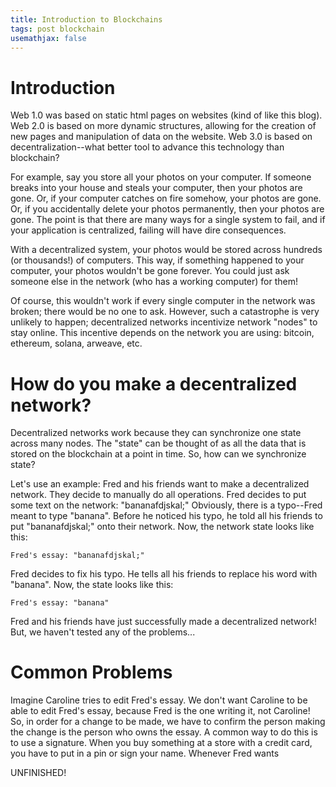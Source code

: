 ```yaml
---
title: Introduction to Blockchains
tags: post blockchain
usemathjax: false
---
```


# Introduction

Web 1.0 was based on static html pages on websites (kind of like this blog).
Web 2.0 is based on more dynamic structures, allowing for the creation of new pages and manipulation of data on the website.
Web 3.0 is based on decentralization--what better tool to advance this technology than blockchain?

For example, say you store all your photos on your computer.
If someone breaks into your house and steals your computer, then your photos are gone.
Or, if your computer catches on fire somehow, your photos are gone.
Or, if you accidentally delete your photos permanently, then your photos are gone.
The point is that there are many ways for a single system to fail, and if your application is centralized, failing will have dire consequences.

With a decentralized system, your photos would be stored across hundreds (or thousands!) of computers.
This way, if something happened to your computer, your photos wouldn't be gone forever.
You could just ask someone else in the network (who has a working computer) for them!

Of course, this wouldn't work if every single computer in the network was broken; there would be no one to ask.
However, such a catastrophe is very unlikely to happen; decentralized networks incentivize network "nodes" to stay online.
This incentive depends on the network you are using: bitcoin, ethereum, solana, arweave, etc.

# How do you make a decentralized network?

Decentralized networks work because they can synchronize one state across many nodes.
The "state" can be thought of as all the data that is stored on the blockchain at a point in time.
So, how can we synchronize state?

Let's use an example:
Fred and his friends want to make a decentralized network.
They decide to manually do all operations.
Fred decides to put some text on the network: "bananafdjskal;"
Obviously, there is a typo--Fred meant to type "banana".
Before he noticed his typo, he told all his friends to put "bananafdjskal;" onto their network.
Now, the network state looks like this:

```
Fred's essay: "bananafdjskal;"
```

Fred decides to fix his typo.
He tells all his friends to replace his word with "banana".
Now, the state looks like this:

```
Fred's essay: "banana"
```

Fred and his friends have just successfully made a decentralized network!
But, we haven't tested any of the problems...

# Common Problems

Imagine Caroline tries to edit Fred's essay.
We don't want Caroline to be able to edit Fred's essay, because Fred is the one writing it, not Caroline!
So, in order for a change to be made, we have to confirm the person making the change is the person who owns the essay.
A common way to do this is to use a signature.
When you buy something at a store with a credit card, you have to put in a pin or sign your name.
Whenever Fred wants

UNFINISHED!

